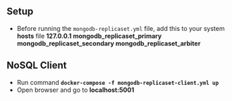 ## Setup
- Before running the `mongodb-replicaset.yml` file, add this to your system **hosts** file **127.0.0.1 mongodb_replicaset_primary mongodb_replicaset_secondary mongodb_replicaset_arbiter**

## NoSQL Client
- Run command **`docker-compose -f mongodb-replicaset-client.yml up`**
- Open browser and go to **localhost:5001**
